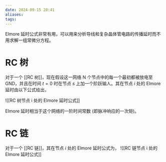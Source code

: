 ```yaml
---
date: 2024-09-15 20:41
aliases: 
tags: 
---
```

Elmore 延时公式非常有用，可以用来分析导线和复杂晶体管电路的传播延时而不用求解一组常微分方程。

# RC 树

对于一个 [[RC 树]]，现在假设这一网络 N 个节点中的每一个最初都被放电至 GND，并且在时间 $t=0$ 时在节点 $s$ 上加一个阶跃输人。其在节点 $i$ 处的 Elmore 延时由以下公式给出，

![[RC 树节点 i 处的 Elmore 延时公式]]

Elmore 延时相当于这个网络的一阶时间常数 (即脉冲响应的一次矩)。

# RC 链

对于一个 [[RC 链]]，其在节点 $i$ 处的 Elmore 延时公式为，
![[RC 链节点 i 处的 Elmore 延时公式]]

